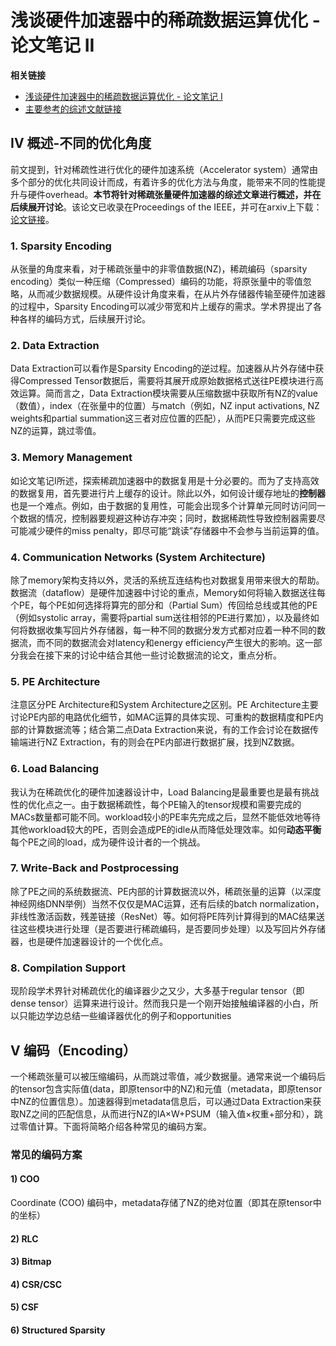 # 浅谈硬件加速器中的稀疏数据运算优化 - 论文笔记 II

**相关链接**
- [浅谈硬件加速器中的稀疏数据运算优化 - 论文笔记 I](https://zhuanlan.zhihu.com/p/422169740)
- [主要参考的综述文献链接](https://arxiv.org/abs/2007.00864)

## IV 概述-不同的优化角度
前文提到，针对稀疏性进行优化的硬件加速系统（Accelerator system）通常由多个部分的优化共同设计而成，有着许多的优化方法与角度，能带来不同的性能提升与硬件overhead。**本节将针对稀疏张量硬件加速器的综述文章进行概述，并在后续展开讨论**。该论文已收录在Proceedings of the IEEE，并可在arxiv上下载：[论文链接](https://arxiv.org/abs/2007.00864)。

### **1. Sparsity Encoding**
从张量的角度来看，对于稀疏张量中的非零值数据(NZ)，稀疏编码（sparsity encoding）类似一种压缩（Compressed）编码的功能，将原张量中的零值忽略，从而减少数据规模。从硬件设计角度来看，在从片外存储器传输至硬件加速器的过程中，Sparsity Encoding可以减少带宽和片上缓存的需求。学术界提出了各种各样的编码方式，后续展开讨论。

### **2. Data Extraction**
Data Extraction可以看作是Sparsity Encoding的逆过程。加速器从片外存储中获得Compressed Tensor数据后，需要将其展开成原始数据格式送往PE模块进行高效运算。简而言之，Data Extraction模块需要从压缩数据中获取所有NZ的value（数值），index（在张量中的位置）与match（例如，NZ input activations, NZ weights和partial summation这三者对应位置的匹配），从而PE只需要完成这些NZ的运算，跳过零值。

### **3. Memory Management**
如论文笔记I所述，探索稀疏加速器中的数据复用是十分必要的。而为了支持高效的数据复用，首先要进行片上缓存的设计。除此以外，如何设计缓存地址的**控制器**也是一个难点。例如，由于数据的复用性，可能会出现多个计算单元同时访问同一个数据的情况，控制器要规避这种访存冲突；同时，数据稀疏性导致控制器需要尽可能减少硬件的miss penalty，即尽可能“跳读”存储器中不会参与当前运算的值。

### **4. Communication Networks (System Architecture)**
除了memory架构支持以外，灵活的系统互连结构也对数据复用带来很大的帮助。数据流（dataflow）是硬件加速器中讨论的重点，Memory如何将输入数据送往每个PE，每个PE如何选择将算完的部分和（Partial Sum）传回给总线或其他的PE（例如systolic array，需要将partial sum送往相邻的PE进行累加），以及最终如何将数据收集写回片外存储器，每一种不同的数据分发方式都对应着一种不同的数据流，而不同的数据流会对latency和energy efficiency产生很大的影响。这一部分我会在接下来的讨论中结合其他一些讨论数据流的论文，重点分析。

### **5. PE Architecture**
注意区分PE Architecture和System Architecture之区别。PE Architecture主要讨论PE内部的电路优化细节，如MAC运算的具体实现、可重构的数据精度和PE内部的计算数据流等；结合第二点Data Extraction来说，有的工作会讨论在数据传输端进行NZ Extraction，有的则会在PE内部进行数据扩展，找到NZ数据。

### **6. Load Balancing**
我认为在稀疏优化的硬件加速器设计中，Load Balancing是最重要也是最有挑战性的优化点之一。由于数据稀疏性，每个PE输入的tensor规模和需要完成的MACs数量都可能不同。workload较小的PE率先完成之后，显然不能低效地等待其他workload较大的PE，否则会造成PE的idle从而降低处理效率。如何**动态平衡**每个PE之间的load，成为硬件设计者的一个挑战。

### **7. Write-Back and Postprocessing**
除了PE之间的系统数据流、PE内部的计算数据流以外，稀疏张量的运算（以深度神经网络DNN举例）当然不仅仅是MAC运算，还有后续的batch normalization，非线性激活函数，残差链接（ResNet）等。如何将PE阵列计算得到的MAC结果送往这些模块进行处理（是否要进行稀疏编码，是否要同步处理）以及写回片外存储器，也是硬件加速器设计的一个优化点。

### **8. Compilation Support**
现阶段学术界针对稀疏优化的编译器少之又少，大多基于regular tensor（即dense tensor）运算来进行设计。然而我只是一个刚开始接触编译器的小白，所以只能边学边总结一些编译器优化的例子和opportunities

## V 编码（Encoding）
一个稀疏张量可以被压缩编码，从而跳过零值，减少数据量。通常来说一个编码后的tensor包含实际值(data，即原tensor中的NZ)和元值（metadata，即原tensor中NZ的位置信息）。加速器得到metadata信息后，可以通过Data Extraction来获取NZ之间的匹配信息，从而进行NZ的IA×W+PSUM（输入值×权重+部分和），跳过零值计算。下面将简略介绍各种常见的编码方案。

### **常见的编码方案**

#### **1) COO**
Coordinate (COO) 编码中，metadata存储了NZ的绝对位置（即其在原tensor中的坐标）
#### **2) RLC**

#### **3) Bitmap**

#### **4) CSR/CSC**

#### **5) CSF**

#### **6) Structured Sparsity**
